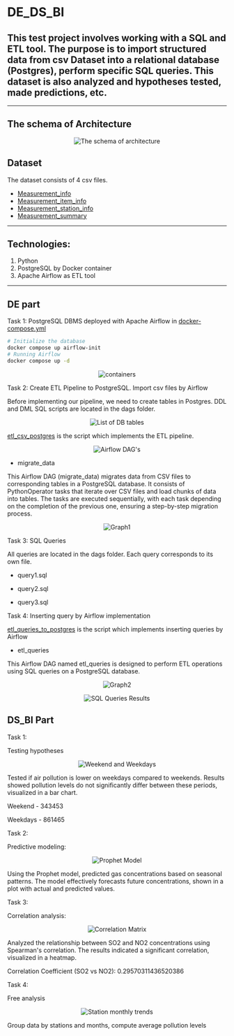 # DE_DS_BI
## This test project involves working with a SQL and ETL tool. The purpose is to import structured data from csv Dataset into a relational database (Postgres), perform specific SQL queries. This dataset is also analyzed and hypotheses tested, made predictions, etc.
--------
## The schema of Architecture
<p align="center">
  <img src="images/image_postgres.jpg" alt="The schema of architecture" />
</p>

## Dataset

The dataset consists of 4 csv files.
* [Measurement_info](dataset/Measurement_info.csv)
* [Measurement_item_info](dataset/Measurement_item_info.csv)
* [Measurement_station_info](dataset/Measurement_station_info.csv)
* [Measurement_summary](dataset/Measurement_summary.csv)
--------

## Technologies:
1. Python
2. PostgreSQL by Docker container
3. Apache Airflow as ETL tool
--------

## DE part

Task 1: PostgreSQL DBMS deployed with Apache Airflow in [docker-compose.yml](docker-compose.yaml)
  ```sh
  # Initialize the database
  docker compose up airflow-init
  # Running Airflow
  docker compose up -d
  ```
<p align="center">
  <img src="images/Screenshot from 2024-06-06 23-18-01.png" alt="containers" />
</p>

Task 2: Create ETL Pipeline to PostgreSQL. Import csv files by Airflow

Before implementing our pipeline, we need to create tables in Postgres. DDL and DML SQL scripts are located in the dags folder.
<p align="center">
  <img src="images/Screenshot from 2024-06-06 23-31-23.png" alt="List of DB tables" />
</p>

[etl_csv_postgres](dags/etl_csv_postgres.py) is the script which implements the ETL pipeline.

<p align="center">
  <img src="images/Screenshot from 2024-06-06 23-28-53.png" alt="Airflow DAG's" />
</p>

* migrate_data

This Airflow DAG (migrate_data) migrates data from CSV files to corresponding tables in a PostgreSQL database. It consists of PythonOperator tasks that iterate over CSV files and load chunks of data into tables. The tasks are executed sequentially, with each task depending on the completion of the previous one, ensuring a step-by-step migration process.

<p align="center">
  <img src="images/Screenshot from 2024-06-06 23-30-07.png" alt="Graph1" />
</p>

Task 3: SQL Queries

All queries are located in the dags folder. Each query corresponds to its own file.

* query1.sql

* query2.sql

* query3.sql

Task 4: Inserting query by Airflow implementation

[etl_queries_to_postgres](dags/etl_queries_to_postgres.py) is the script which implements inserting queries by Airflow

* etl_queries

This Airflow DAG named etl_queries is designed to perform ETL operations using SQL queries on a PostgreSQL database.
<p align="center">
  <img src="images/Screenshot from 2024-06-06 23-51-43.png" alt="Graph2" />
</p>
<p align="center">
  <img src="images/Screenshot from 2024-06-06 23-58-08.png" alt="SQL Queries Results" />
</p>

## DS_BI Part

Task 1:

Testing hypotheses
<p align="center">
  <img src="analytics/weekend_vs_weekdays.png" alt="Weekend and Weekdays" />
</p>

Tested if air pollution is lower on weekdays compared to weekends. Results showed pollution levels do not significantly differ between these periods, visualized in a bar chart.

Weekend - 343453

Weekdays - 861465

Task 2:

Predictive modeling:
<p align="center">
  <img src="analytics/forecast_custom.png" alt="Prophet Model" />
</p>

Using the Prophet model, predicted gas concentrations based on seasonal patterns. The model effectively forecasts future concentrations, shown in a plot with actual and predicted values.

Task 3:

Correlation analysis:
<p align="center">
  <img src="analytics/corr_no2_so2.png" alt="Correlation Matrix" />
</p>

Analyzed the relationship between SO2 and NO2 concentrations using Spearman's correlation. The results indicated a significant correlation, visualized in a heatmap.

Correlation Coefficient (SO2 vs NO2): 0.29570311436520386

Task 4:

Free analysis
<p align="center">
  <img src="analytics/station_monthly_trends.png" alt="Station monthly trends" />
</p>

Group data by stations and months, compute average pollution levels
